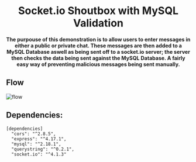 <div align="center">
  <h1>Socket.io Shoutbox with MySQL Validation</h1>
  <p>
    <strong>The purpouse of this demonstration is to allow users to enter messages in either a public or private chat. These messages are then 
    added to a MySQL Database aswell as being sent off to a socket.io server; the server then checks the data being sent against the MySQL Database.
    A fairly easy way of preventing malicious messages being sent manually.</strong>
  </p>
  <p>
  </p>
</div>

## Flow
![flow](https://i.imgur.com/SbdhOIo.png)

## Dependencies:
```
[dependencies]
  "cors": "^2.8.5",
  "express": "^4.17.1",
  "mysql": "^2.18.1",
  "querystring": "^0.2.1",
  "socket.io": "^4.1.3"
```
